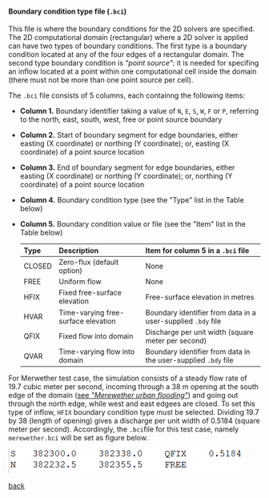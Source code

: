 #### Boundary condition type file (`.bci`)

This file is where the boundary conditions for the 2D solvers are specified. The 2D computational domain (rectangular) where a 2D solver is applied can have two types of boundary conditions. The first type is a boundary condition located at any of the four edges of a rectangular domain. The second type boundary condition is _"point source"_: it is needed for specifing an inflow located at a point within one computational cell inside the domain (there must not be more than one point source per cell).

The `.bci` file consists of 5 columns, each containng the following items:

- **Column 1.** Boundary identifier taking a value of `N`, `E`, `S`, `W`, `F` or `P`, referring to the north, east, south, west, free or point source boundary 

- **Column 2.** Start of boundary segment for edge boundaries, either easting (X coordinate) or northing (Y coordinate); or, easting (X coordinate) of a point source location

- **Column 3.** End of boundary segment for edge boundaries, either easting (X coordinate) or northing (Y coordinate); or, northing (Y coordinate) of a point source location

- **Column 4.** Boundary condition type (see the "Type" list in the Table below)

- **Column 5.** Boundary condition value or file (see the "Item" list in the Table below)

  | Type | Description | Item for column 5 in a `.bci` file |
   | :---         | :---      | :--- |
   | CLOSED   | Zero-flux (default option)     | None  |
   | FREE     | Uniform flow       | None   |
   | HFIX     | Fixed free-surface elevation      | Free-surface elevation in metres    |
   | HVAR     | Time-varying free-surface elevation       | Boundary identifier from data in a user-supplied `.bdy` file   |
   | QFIX     | Fixed flow into domain     | Discharge per unit width (square meter per second)     |
   | QVAR     | Time-varying flow into domain       | Boundary identifier from data in the user-supplied `.bdy` file     |

For Merwether test case, the simulation consists of a steady flow rate of 19.7 cubic meter per second, incoming through a 38 m opening at the south edge of the domain ([see *"Merewether urban flooding"*](/Merewether.md)) and going out through the north edge, while west and east edgees are closed. To set this type of inflow, `HFIX` boundary condition type must be selected. Dividing 19.7 by 38 (length of opening) gives a discharge per unit width of 0.5184 (square meter per second). Accordingly, the `.bci`file for this test case, namely `merewether.bci` will be set as figure below.

![image](/Figures/mer9.png)

[back](/Merewether1.md)
